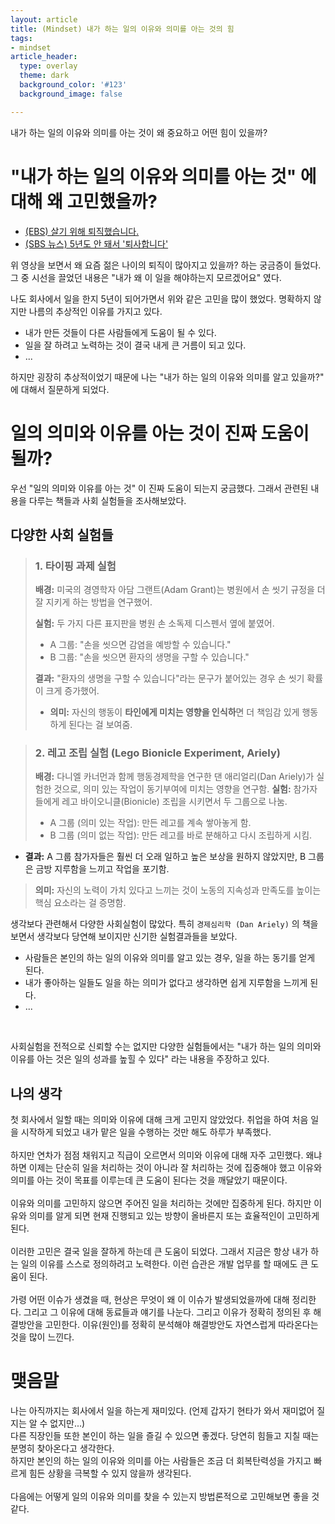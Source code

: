 ```yaml
---
layout: article
title: (Mindset) 내가 하는 일의 이유와 의미를 아는 것의 힘
tags:
- mindset
article_header:
  type: overlay
  theme: dark
  background_color: '#123'
  background_image: false

---
```


내가 하는 일의 이유와 의미를 아는 것이 왜 중요하고 어떤 힘이 있을까?

<!--more-->

# "내가 하는 일의 이유와 의미를 아는 것" 에 대해 왜 고민했을까?

- [(EBS) 살기 위해 퇴직했습니다.](https://www.youtube.com/watch?v=P2Aam_Jx4lU&t=1913s)
- [(SBS 뉴스) 5년도 안 돼서 '퇴사합니다'](https://www.youtube.com/watch?v=z02z-rRR0R4)


위 영상을 보면서 왜 요즘 젊은 나이의 퇴직이 많아지고 있을까? 하는 궁금증이 들었다. 
그 중 시선을 끌었던 내용은 "내가 왜 이 일을 해야하는지 모르겠어요" 였다. 

나도 회사에서 일을 한지 5년이 되어가면서 위와 같은 고민을 많이 했었다. 명확하지 않지만 나름의 추상적인 이유를 가지고 있다. 
- 내가 만든 것들이 다른 사람들에게 도움이 될 수 있다.
- 일을 잘 하려고 노력하는 것이 결국 내게 큰 거름이 되고 있다. 
- ...

하지만 굉장히 추상적이었기 때문에 나는 "내가 하는 일의 이유와 의미를 알고 있을까?" 에 대해서 질문하게 되었다. 

# 일의 의미와 이유를 아는 것이 진짜 도움이 될까?
우선 "일의 의미와 이유를 아는 것" 이 진짜 도움이 되는지 궁금했다. 그래서 관련된 내용을 다루는 책들과 사회 실험들을 조사해보았다. 

## 다양한 사회 실험들

> ### 1. 타이핑 과제 실험
>**배경:** 미국의 경영학자 아담 그랜트(Adam Grant)는 병원에서 손 씻기 규정을 더 잘 지키게 하는 방법을 연구했어.
>
>**실험:** 두 가지 다른 표지판을 병원 손 소독제 디스펜서 옆에 붙였어.
> - A 그룹: "손을 씻으면 감염을 예방할 수 있습니다."
> - B 그룹: "손을 씻으면 환자의 생명을 구할 수 있습니다."
>
>**결과:** "환자의 생명을 구할 수 있습니다"라는 문구가 붙어있는 경우 손 씻기 확률이 크게 증가했어.
> - **의미:** 자신의 행동이 **타인에게 미치는 영향을 인식하**면 더 책임감 있게 행동하게 된다는 걸 보여줌.

> ### 2. 레고 조립 실험 (Lego Bionicle Experiment, Ariely)
>
> **배경:** 다니엘 카너먼과 함께 행동경제학을 연구한 댄 애리얼리(Dan Ariely)가 실험한 것으로, 의미 있는 작업이 동기부여에 미치는 영향을 연구함.
> **실험:** 참가자들에게 레고 바이오니클(Bionicle) 조립을 시키면서 두 그룹으로 나눔.
>   - A 그룹 (의미 있는 작업): 만든 레고를 계속 쌓아놓게 함.
>   - B 그룹 (의미 없는 작업): 만든 레고를 바로 분해하고 다시 조립하게 시킴.
- **결과:** A 그룹 참가자들은 훨씬 더 오래 일하고 높은 보상을 원하지 않았지만, B 그룹은 금방 지루함을 느끼고 작업을 포기함.
> **의미:** 자신의 노력이 가치 있다고 느끼는 것이 노동의 지속성과 만족도를 높이는 핵심 요소라는 걸 증명함.

생각보다 관련해서 다양한 사회실험이 많았다. 특히 `경제심리학 (Dan Ariely)` 의 책을 보면서 생각보다 당연해 보이지만 신기한 실험결과들을 보았다. 

- 사람들은 본인의 하는 일의 이유와 의미를 알고 있는 경우, 일을 하는 동기를 얻게 된다. 
- 내가 좋아하는 일들도 일을 하는 의미가 없다고 생각하면 쉽게 지루함을 느끼게 된다. 
- ...

<br>

사회실험을 전적으로 신뢰할 수는 없지만 다양한 실험들에서는 "내가 하는 일의 의미와 이유를 아는 것은 일의 성과를 높힐 수 있다" 라는 내용을 주장하고 있다. 

## 나의 생각
첫 회사에서 일할 때는 의미와 이유에 대해 크게 고민지 않았었다. 취업을 하여 처음 일을 시작하게 되었고 내가 맡은 일을 수행하는 것만 해도 하루가 부족했다. 
<br>
<br>
하지만 연차가 점점 채워지고 직급이 오르면서 의미와 이유에 대해 자주 고민했다. 
왜냐하면 이제는 단순히 일을 처리하는 것이 아니라 잘 처리하는 것에 집중해야 했고 이유와 의미를 아는 것이 목표를 이루는데 큰 도움이 된다는 것을 깨달았기 때문이다.
<br>
<br>
이유와 의미를 고민하지 않으면 주어진 일을 처리하는 것에만 집중하게 된다. 
하지만 이유와 의미를 알게 되면 현재 진행되고 있는 방향이 올바른지 또는 효율적인이 고민하게 된다. 
<br>
<br>
이러한 고민은 결국 일을 잘하게 하는데 큰 도움이 되었다. 그래서 지금은 항상 내가 하는 일의 이유를 스스로 정의하려고 노력한다. 이런 습관은 개발 업무를 할 때에도 큰 도움이 된다. 
<br>
<br>
가령 어떤 이슈가 생겼을 때, 현상은 무엇이 왜 이 이슈가 발생되었을까에 대해 정리한다. 그리고 그 이유에 대해 동료들과 얘기를 나눈다. 그리고 이유가 정확히 정의된 후 해결방안을 고민한다. 
이유(원인)를 정확히 분석해야 해결방안도 자연스럽게 따라온다는 것을 많이 느낀다. 

# 맺음말
나는 아직까지는 회사에서 일을 하는게 재미있다. (언제 갑자기 현타가 와서 재미없어 질지는 알 수 없지만...)
<Br>
다른 직장인들 또한 본인이 하는 일을 즐길 수 있으면 좋겠다. 당연히 힘들고 지칠 때는 분명히 찾아온다고 생각한다. 
<Br>
하지만 본인의 하는 일의 이유와 의미를 아는 사람들은 조금 더 회복탄력성을 가지고 빠르게 힘든 상황을 극복할 수 있지 않을까 생각된다. 
<br>
<br>
다음에는 어떻게 일의 이유와 의미를 찾을 수 있는지 방법론적으로 고민해보면 좋을 것 같다. 